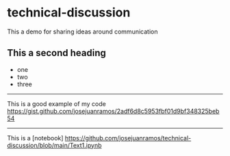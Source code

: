 # technical-discussion
This a demo for sharing ideas around communication 

## This a second heading

* one 
* two 
* three

-------------------------------------------

This is a good example of my code https://gist.github.com/josejuanramos/2adf6d8c5953fbf01d9bf348325beb54

-------------------------------------------

This is a [notebook] https://github.com/josejuanramos/technical-discussion/blob/main/Text1.ipynb
